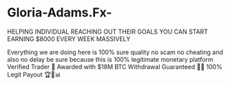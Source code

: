 # Gloria-Adams.Fx-
HELPING INDIVIDUAL REACHING OUT THEIR GOALS YOU CAN START EARNING $8000 EVERY WEEK MASSIVELY

Everything we are doing here is 100% sure quality no scam no cheating and also no delay
be sure because this is 100% legitimate monetary platform
Verified Trader 💯 Awarded with $18M BTC Withdrawal Guaranteed 💯✅  100% Legit Payout 🏆📌📊

